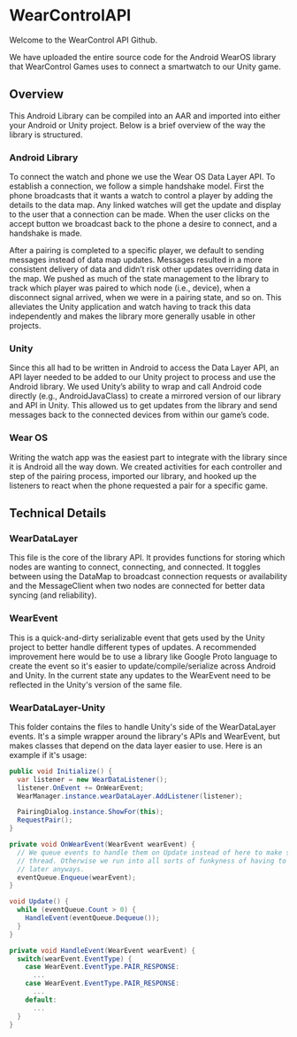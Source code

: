 # WearControlAPI

Welcome to the WearControl API Github.

We have uploaded the entire source code for the Android WearOS library that WearControl Games uses to connect a smartwatch to our Unity game.

## Overview

This Android Library can be compiled into an AAR and imported into either your Android or Unity project. Below is a brief overview of the way the library is structured.

### Android Library
To connect the watch and phone we use the Wear OS Data Layer API. To establish a connection, we follow a simple handshake model. First the phone broadcasts that it wants a watch to control a player by adding the details to the data map. Any linked watches will get the update and display to the user that a connection can be made. When the user clicks on the accept button we broadcast back to the phone a desire to connect, and a handshake is made.

After a pairing is completed to a specific player, we default to sending messages instead of data map updates. Messages resulted in a more consistent delivery of data and didn’t risk other updates overriding data in the map. We pushed as much of the state management to the library to track which player was paired to which node (i.e., device), when a disconnect signal arrived, when we were in a pairing state, and so on. This alleviates the Unity application and watch having to track this data independently and makes the library more generally usable in other projects.

### Unity
Since this all had to be written in Android to access the Data Layer API, an API layer needed to be added to our Unity project to process and use the Android library. We used Unity’s ability to wrap and call Android code directly (e.g., AndroidJavaClass) to create a mirrored version of our library and API in Unity. This allowed us to get updates from the library and send messages back to the connected devices from within our game’s code.

### Wear OS
Writing the watch app was the easiest part to integrate with the library since it is Android all the way down. We created activities for each controller and step of the pairing process, imported our library, and hooked up the listeners to react when the phone requested a pair for a specific game.


## Technical Details

### WearDataLayer

This file is the core of the library API. It provides functions for storing which nodes are wanting to connect, connecting, and connected. It toggles between using the DataMap to broadcast connection requests or availability and the MessageClient when two nodes are connected for better data syncing (and reliability).

### WearEvent

This is a quick-and-dirty serializable event that gets used by the Unity project to better handle different types of updates. A recommended improvement here would be to use a library like Google Proto language to create the event so it's easier to update/compile/serialize across Android and Unity. In the current state any updates to the WearEvent need to be reflected in the Unity's version of the same file.

### WearDataLayer-Unity

This folder contains the files to handle Unity's side of the WearDataLayer events. It's a simple wrapper around the library's APIs and WearEvent, but makes classes that depend on the data layer easier to use. Here is an example if it's usage:

```C#
public void Initialize() {
  var listener = new WearDataListener();
  listener.OnEvent += OnWearEvent;
  WearManager.instance.wearDataLayer.AddListener(listener);

  PairingDialog.instance.ShowFor(this);
  RequestPair();
}

private void OnWearEvent(WearEvent wearEvent) {
  // We queue events to handle them on Update instead of here to make sure we're on the main
  // thread. Otherwise we run into all sorts of funkyness of having to save states to process them
  // later anyways.
  eventQueue.Enqueue(wearEvent);
}

void Update() {
  while (eventQueue.Count > 0) {
    HandleEvent(eventQueue.Dequeue());
  }
}

private void HandleEvent(WearEvent wearEvent) {
  switch(wearEvent.EventType) {
    case WearEvent.EventType.PAIR_RESPONSE:
      ...
    case WearEvent.EventType.PAIR_RESPONSE:
      ...
    default:
      ...
  }
}
```
